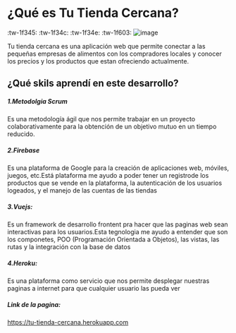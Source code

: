 # ¿Qué es Tu Tienda Cercana?

:tw-1f345: :tw-1f34c: :tw-1f34e: :tw-1f603:
![image](https://user-images.githubusercontent.com/72902196/137778743-58deef12-707e-40cf-9f83-9d632062dd11.png)

Tu tienda cercana es una aplicación web que permite conectar a las pequeñas empresas de alimentos con los compradores locales y conocer los precios y los productos que estan ofreciendo actualmente.

## ¿Qué skils aprendí en este desarrollo?

##### 1.Metodolgia Scrum
Es una metodología ágil que nos permite trabajar en un proyecto colaborativamente para la obtención de un objetivo mutuo en un tiempo reducido.

##### 2.Firebase
Es una plataforma de Google para la creación de aplicaciones web, móviles, juegos, etc.Está plataforma me ayudo a poder tener un registrode los productos que se vende en la plataforma, la autenticación de los usuarios logeados, y el manejo de las cuentas de las tiendas

##### 3.Vuejs:
Es un framework de desarrollo frontent pra hacer que las paginas web sean interactivas para los usuarios.Esta tegnologia me ayudo a entender que son los componetes, POO (Programación Orientada a Objetos), las vistas, las rutas y la integración con la base de datos

##### 4.Heroku:
Es una plataforma como servicio que nos permite desplegar nuestras paginas a internet para que cualquier usuario las pueda ver


##### Link de la pagina:
https://tu-tienda-cercana.herokuapp.com
